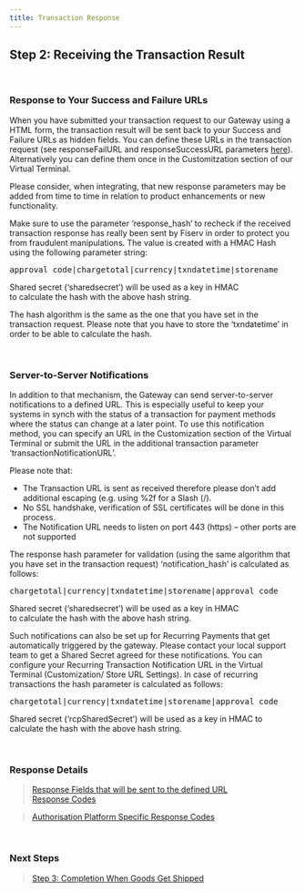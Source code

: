 ```yaml
---
title: Transaction Response
---
```


## Step 2: Receiving the Transaction Result

&nbsp;

### Response to Your Success and Failure URLs

When you have submitted your transaction request to our Gateway using a HTML form, the transaction result will be sent back to your Success and Failure URLs as hidden fields. You can define these URLs in the transaction request (see responseFailURL and responseSuccessURL parameters [here][1]). Alternatively you can define them once in the Customitzation section of our Virtual Terminal.

Please consider, when integrating, that new response parameters may be added from time to time in relation to product enhancements or new functionality.

Make sure to use the parameter ‘response_hash’ to recheck if the received transaction response has really been sent by Fiserv in order to protect you from fraudulent manipulations. The value is created with a HMAC&nbsp;Hash using the following parameter string:

<pre><span><span><span lang="EN-US"><span>approval_code|chargetotal|currency|txndatetime|storename</span></span></span></span>
</pre>

<span lang="EN-US"><span>Shared secret (‘</span></span><span lang="EN-US"><span>sharedsecret</span></span><span lang="EN-US"><span>’) will be used as a key in HMAC to&nbsp;calculate&nbsp;the hash with the above hash string.</span></span>

The hash algorithm is the same as the one that you have set in the transaction request. Please note that you have to store the ‘txndatetime’ in order to be able to calculate the hash.

&nbsp;

### Server-to-Server Notifications

In addition to that mechanism, the Gateway can send server-to-server notifications to a defined URL. This is especially useful to keep your systems in synch with the status of a transaction for payment methods where the status can change at a later point. To use this notification method, you can specify an URL in the Customization section of the Virtual Terminal or submit the URL in the additional transaction parameter ‘transactionNotificationURL’.

Please note that:

  * The Transaction URL is sent as received therefore please don’t add additional escaping (e.g. using %2f for a Slash (/).
  * No SSL handshake, verification of SSL certificates will be done in this process.
  * The Notification URL needs to listen&nbsp;on port 443 (https) – other ports are not supported

The response hash parameter for validation (using the same algorithm that you have set in the transaction request) ‘notification_hash’ is calculated as follows:

<pre><span><span><span lang="EN-US"><span>chargetotal|currency|txndatetime|storename|approval_code</span></span></span></span></pre>

<span lang="EN-US"><span>Shared secret (‘</span></span><span lang="EN-US"><span>sharedsecret</span></span><span lang="EN-US"><span>’) will be used as a key in HMAC to&nbsp;calculate&nbsp;the hash with the above hash string.</span></span>

  
Such notifications can also be set up for Recurring Payments that get automatically triggered by the gateway. Please contact your local support team to get a Shared Secret agreed for these notifications. You can configure your Recurring Transaction Notification URL in the Virtual Terminal (Customization/ Store URL Settings). In case of recurring transactions the hash parameter is calculated as follows:

<pre><span><span><span lang="EN-US"><span>chargetotal|currency|txndatetime|storename|approval_code</span></span></span></span></pre>

<span><span><span lang="EN-US">Shared secret (‘</span><span lang="EN-US"><span>rcpSharedSecret</span></span><span lang="EN-US">’) will be used as a key in HMAC to calculate&nbsp;the hash with the above hash string.</span></span></span>

&nbsp;

### Response Details

> [Response Fields that will be sent to the defined URL][2]  
> [Response Codes][3]

> [Authorisation Platform Specific Response Codes][4]

&nbsp;

### Next Steps

> [Step 3: Completion When Goods Get Shipped][5]

 [1]: http://docs.firstdata.com/org/gateway/node/224
 [2]: https://docs.firstdata.com/org/gateway/node/325
 [3]: http://docs.firstdata.com/org/gateway/node/154
 [4]: https://docs.firstdata.com/org/gateway/node/483
 [5]: http://docs.firstdata.com/org/gateway/node/318

